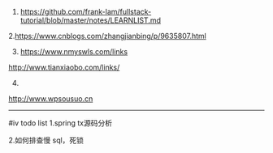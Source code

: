 1. https://github.com/frank-lam/fullstack-tutorial/blob/master/notes/LEARNLIST.md

2.https://www.cnblogs.com/zhangjianbing/p/9635807.html

3. https://www.nmyswls.com/links

http://www.tianxiaobo.com/links/

4.
http://www.wpsousuo.cn

---
#iv todo list
1.spring tx源码分析

2.如何排查慢 sql，死锁